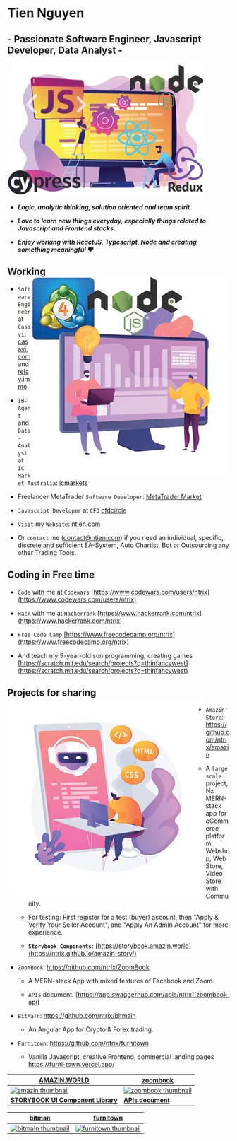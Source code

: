 # Tien Nguyen

## - Passionate Software Engineer, Javascript Developer, Data Analyst -

<a href="https://ntien.com"><img width="auto" height="300" src="https://raw.githubusercontent.com/ntrix/ntrix/ntrix-images/javascript-developer-techstack-900.png"></a>

- **_Logic, analytic thinking, solution oriented and team spirit._**

- **_Love to learn new things everyday, especially things related to Javascript and Frontend stacks._**

- **_Enjoy working with ReactJS, Typescript, Node and creating something meaningful ❤_**

## Working <a href="mailto:contact@ntien.com"><img align="right" width="auto" height="450" src="https://raw.githubusercontent.com/ntrix/ntrix/ntrix-images/data-analyst-software-developer-stack-450.png"></a>

- `Software Engineer` at `Casavi`: [casavi.com](https://casavi.com/en/) and [relay.immo](https://relay.immo/)

- `IB-Agent` and `Data-Analyst` at `IC Market Australia`: [icmarkets](https://www.icmarkets.com)

- Freelancer MetaTrader `Software Developer`: [MetaTrader Market](https://www.metatrader4.com/en/market)

- `Javascript Developer` at `CFD` [cfdcircle](https://cfdcircle.vn)

- `Visit` my `Website`: [ntien.com](https://www.ntien.com)

- Or `contact` me ([contact@ntien.com](mailto:contact@ntien.com)) if you need an individual, specific, discrete and sufficient EA-System, Auto Chartist, Bot or Outsourcing any other Trading Tools.

## Coding in Free time

- `Code` with me at `Codewars` [https://www.codewars.com/users/ntrix](https://www.codewars.com/users/ntrix)

- `Hack` with me at `Hackerrank` [https://www.hackerrank.com/ntrix](https://www.hackerrank.com/ntrix)

- `Free Code Camp` [https://www.freecodecamp.org/ntrix](https://www.freecodecamp.org/ntrix)

- And teach my 9-year-old son programming, creating games [https://scratch.mit.edu/search/projects?q=thinfancywest](https://scratch.mit.edu/search/projects?q=thinfancywest)

## Projects for sharing <a href="https://amazin.one"><img align="left" width="auto" height="450" src="https://raw.githubusercontent.com/ntrix/ntrix/ntrix-images/web-developer-stack-450.png"></a>

- `Amazin' Store`: https://github.com/ntrix/amazin

  - A `large scale` project, Nx MERN-stack app for eCommerce platform, Webshop, Web Store, Video Store with Community.

  - For testing: First register for a test (buyer) account, then "Apply & Verify Your Seller Account", and "Apply An Admin Account" for more experience.

  - **`Storybook Components`:** [https://storybook.amazin.world](https://ntrix.github.io/amazin-story/)

- `ZoomBook`: https://github.com/ntrix/ZoomBook

  - A MERN-stack App with mixed features of Facebook and Zoom.

  - `APIs` document: [https://app.swaggerhub.com/apis/ntrix][zoombook-api]

- `BitMa!n`: https://github.com/ntrix/bitmain

  - An Angular App for Crypto & Forex trading.

- `Furnitown`: https://github.com/ntrix/furnitown

  - Vanilla Javascript, creative Frontend, commercial landing pages https://furni-town.vercel.app/

| **[AMAZIN.WORLD][amazin]**                | **[zoombook][zoombook]**                    |
| ----------------------------------------- | ----------------------------------------------- |
| [![amazin thumbnail][amazin-img]][amazin] | [![zoombook thumbnail][zoombook-img]][zoombook] |
| **[STORYBOOK UI Component Library][amazin-sb]**             | **[APIs document][zoombook-api]**               |

| **[bitman][bitman]**                 | **[furnitown][furni]**                 |
| ------------------------------------------ | ------------------------------------------ |
| [![bitma!n thumbnail][bitman-img]][bitman] | [![furnitown thumbnail][furni-img]][furni] |

[amazin]: https://amazin.world
[bitman]: https://bitmain.amazin.world
[zoombook]: https://zoombook.ntien.com
[furni]: https://furnitown.ntien.com
[amazin-img]: https://www.ntien.com/images/jpg/amazin.jpg
[bitman-img]: https://www.ntien.com/images/jpg/bitmain.jpg
[zoombook-img]: https://www.ntien.com/images/jpg/zoombook.jpg
[furni-img]: https://www.ntien.com/images/jpg/furnitown.jpg
[amazin-sb]: https://storybook.amazin.world
[zoombook-api]: https://app.swaggerhub.com/apis/ntrix/ZoomBook/1.0.0#/
